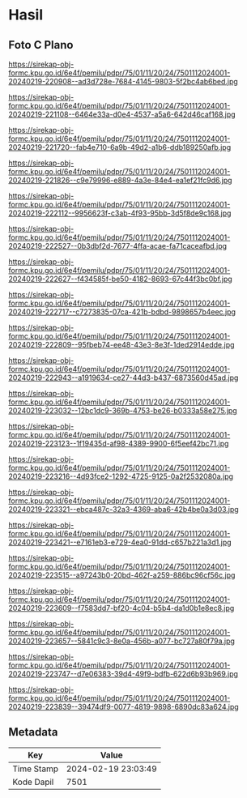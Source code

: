 # Hasil

## Foto C Plano

https://sirekap-obj-formc.kpu.go.id/6e4f/pemilu/pdpr/75/01/11/20/24/7501112024001-20240219-220908--ad3d728e-7684-4145-9803-5f2bc4ab6bed.jpg

https://sirekap-obj-formc.kpu.go.id/6e4f/pemilu/pdpr/75/01/11/20/24/7501112024001-20240219-221108--6464e33a-d0e4-4537-a5a6-642d46caf168.jpg

https://sirekap-obj-formc.kpu.go.id/6e4f/pemilu/pdpr/75/01/11/20/24/7501112024001-20240219-221720--fab4e710-6a9b-49d2-a1b6-ddb189250afb.jpg

https://sirekap-obj-formc.kpu.go.id/6e4f/pemilu/pdpr/75/01/11/20/24/7501112024001-20240219-221826--c9e79996-e889-4a3e-84e4-ea1ef21fc9d6.jpg

https://sirekap-obj-formc.kpu.go.id/6e4f/pemilu/pdpr/75/01/11/20/24/7501112024001-20240219-222112--9956623f-c3ab-4f93-95bb-3d5f8de9c168.jpg

https://sirekap-obj-formc.kpu.go.id/6e4f/pemilu/pdpr/75/01/11/20/24/7501112024001-20240219-222527--0b3dbf2d-7677-4ffa-acae-fa71caceafbd.jpg

https://sirekap-obj-formc.kpu.go.id/6e4f/pemilu/pdpr/75/01/11/20/24/7501112024001-20240219-222627--f434585f-be50-4182-8693-67c44f3bc0bf.jpg

https://sirekap-obj-formc.kpu.go.id/6e4f/pemilu/pdpr/75/01/11/20/24/7501112024001-20240219-222717--c7273835-07ca-421b-bdbd-9898657b4eec.jpg

https://sirekap-obj-formc.kpu.go.id/6e4f/pemilu/pdpr/75/01/11/20/24/7501112024001-20240219-222809--95fbeb74-ee48-43e3-8e3f-1ded2914edde.jpg

https://sirekap-obj-formc.kpu.go.id/6e4f/pemilu/pdpr/75/01/11/20/24/7501112024001-20240219-222943--a1919634-ce27-44d3-b437-6873560d45ad.jpg

https://sirekap-obj-formc.kpu.go.id/6e4f/pemilu/pdpr/75/01/11/20/24/7501112024001-20240219-223032--12bc1dc9-369b-4753-be26-b0333a58e275.jpg

https://sirekap-obj-formc.kpu.go.id/6e4f/pemilu/pdpr/75/01/11/20/24/7501112024001-20240219-223123--1f19435d-af98-4389-9900-6f5eef42bc71.jpg

https://sirekap-obj-formc.kpu.go.id/6e4f/pemilu/pdpr/75/01/11/20/24/7501112024001-20240219-223216--4d93fce2-1292-4725-9125-0a2f2532080a.jpg

https://sirekap-obj-formc.kpu.go.id/6e4f/pemilu/pdpr/75/01/11/20/24/7501112024001-20240219-223321--ebca487c-32a3-4369-aba6-42b4be0a3d03.jpg

https://sirekap-obj-formc.kpu.go.id/6e4f/pemilu/pdpr/75/01/11/20/24/7501112024001-20240219-223421--e7161eb3-e729-4ea0-91dd-c657b221a3d1.jpg

https://sirekap-obj-formc.kpu.go.id/6e4f/pemilu/pdpr/75/01/11/20/24/7501112024001-20240219-223515--a97243b0-20bd-462f-a259-886bc96cf56c.jpg

https://sirekap-obj-formc.kpu.go.id/6e4f/pemilu/pdpr/75/01/11/20/24/7501112024001-20240219-223609--f7583dd7-bf20-4c04-b5b4-da1d0b1e8ec8.jpg

https://sirekap-obj-formc.kpu.go.id/6e4f/pemilu/pdpr/75/01/11/20/24/7501112024001-20240219-223657--5841c9c3-8e0a-456b-a077-bc727a80f79a.jpg

https://sirekap-obj-formc.kpu.go.id/6e4f/pemilu/pdpr/75/01/11/20/24/7501112024001-20240219-223747--d7e06383-39d4-49f9-bdfb-622d6b93b969.jpg

https://sirekap-obj-formc.kpu.go.id/6e4f/pemilu/pdpr/75/01/11/20/24/7501112024001-20240219-223839--39474df9-0077-4819-9898-6890dc83a624.jpg


## Metadata

| Key        | Value               |
| ---------- | ------------------- |
| Time Stamp | 2024-02-19 23:03:49 |
| Kode Dapil | 7501                |



